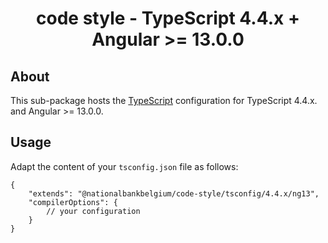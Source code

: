 <h1 align="center">
   code style - TypeScript 4.4.x + Angular >= 13.0.0
</h1>

## About

This sub-package hosts the [TypeScript](https://www.typescriptlang.org/) configuration for TypeScript 4.4.x. and Angular >= 13.0.0.

## Usage

Adapt the content of your `tsconfig.json` file as follows:

```text
{
	"extends": "@nationalbankbelgium/code-style/tsconfig/4.4.x/ng13",
	"compilerOptions": {
		// your configuration
	}
}
```
